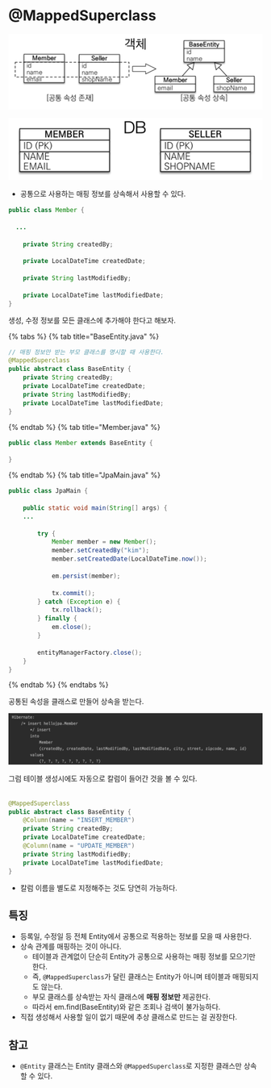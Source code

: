 # @MappedSuperclass

![](../../.gitbook/assets/kimyounghan-orm-jpa/07/screenshot%202021-05-16%20오후%207.50.31.png)

![](../../.gitbook/assets/kimyounghan-orm-jpa/07/screenshot%202021-05-16%20오후%207.50.38.png)

- 공통으로 사용하는 매핑 정보를 상속해서 사용할 수 있다.

```java
public class Member {

  ...

    private String createdBy;

    private LocalDateTime createdDate;

    private String lastModifiedBy;

    private LocalDateTime lastModifiedDate;
}
```

생성, 수정 정보를 모든 클래스에 추가해야 한다고 해보자.

{% tabs %} {% tab title="BaseEntity.java" %}

```java
// 매핑 정보만 받는 부모 클래스를 명시할 때 사용한다.
@MappedSuperclass
public abstract class BaseEntity {
    private String createdBy;
    private LocalDateTime createdDate;
    private String lastModifiedBy;
    private LocalDateTime lastModifiedDate;
}
```

{% endtab %} {% tab title="Member.java" %}

```java
public class Member extends BaseEntity {

}
```

{% endtab %} {% tab title="JpaMain.java" %}

```java
public class JpaMain {

    public static void main(String[] args) {
    ...

        try {
            Member member = new Member();
            member.setCreatedBy("kim");
            member.setCreatedDate(LocalDateTime.now());

            em.persist(member);

            tx.commit();
        } catch (Exception e) {
            tx.rollback();
        } finally {
            em.close();
        }

        entityManagerFactory.close();
    }
}

```

{% endtab %} {% endtabs %}

공통된 속성을 클래스로 만들어 상속을 받는다.

![](../../.gitbook/assets/kimyounghan-orm-jpa/07/screenshot%202021-05-16%20오후%208.13.42.png)

그럼 테이블 생성시에도 자동으로 칼럼이 들어간 것을 볼 수 있다.

```java

@MappedSuperclass
public abstract class BaseEntity {
    @Column(name = "INSERT_MEMBER")
    private String createdBy;
    private LocalDateTime createdDate;
    @Column(name = "UPDATE_MEMBER")
    private String lastModifiedBy;
    private LocalDateTime lastModifiedDate;
}
```

- 칼럼 이름을 별도로 지정해주는 것도 당연히 가능하다.

## 특징

- 등록일, 수정일 등 전체 Entity에서 공통으로 적용하는 정보를 모을 때 사용한다.
- 상속 관계를 매핑하는 것이 아니다.
    - 테이블과 관계없이 단순히 Entity가 공통으로 사용하는 매핑 정보를 모으기만 한다.
    - 즉, `@MappedSuperclass`가 달린 클래스는 Entity가 아니며 테이블과 매핑되지도 않는다.
    - 부모 클래스를 상속받는 자식 클래스에 **매핑 정보만** 제공한다.
    - 따라서 em.find(BaseEntity)와 같은 조회나 검색이 불가능하다.
- 직접 생성해서 사용할 일이 없기 때문에 추상 클래스로 만드는 걸 권장한다.

## 참고

- `@Entity` 클래스는 Entity 클래스와 `@MappedSuperclass`로 지정한 클래스만 상속할 수 있다.